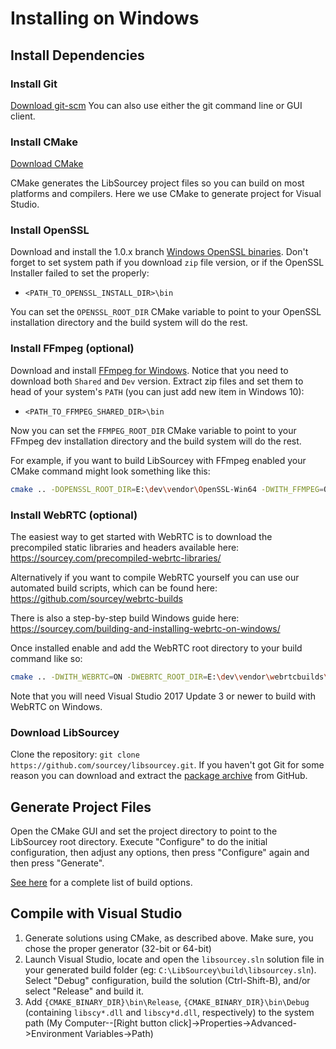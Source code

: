 # Installing on Windows

## Install Dependencies

### Install Git

[Download git-scm](https://git-scm.com/)
You can also use either the git command line or GUI client.  

### Install CMake

[Download CMake](https://cmake.org/download/)

CMake generates the LibSourcey project files so you can build on most platforms and compilers.
Here we use CMake to generate project for Visual Studio.


### Install OpenSSL

Download and install the 1.0.x branch [Windows OpenSSL binaries](http://slproweb.com/products/Win32OpenSSL.html).
Don't forget to set system path if you download `zip` file version, or if the OpenSSL Installer failed to set the properly:

* `<PATH_TO_OPENSSL_INSTALL_DIR>\bin`

You can set the `OPENSSL_ROOT_DIR` CMake variable to point to your OpenSSL installation directory and the build system will do the rest.


### Install FFmpeg (optional)

Download and install [FFmpeg for Windows](https://ffmpeg.zeranoe.com/builds/).
Notice that you need to download both `Shared` and `Dev` version.
Extract zip files and set them to head of your system's `PATH` (you can just add new item in Windows 10):

* `<PATH_TO_FFMPEG_SHARED_DIR>\bin`

Now you can set the `FFMPEG_ROOT_DIR` CMake variable to point to your FFmpeg dev installation directory and the build system will do the rest.

For example, if you want to build LibSourcey with FFmpeg enabled your CMake command might look something like this:

~~~ bash
cmake .. -DOPENSSL_ROOT_DIR=E:\dev\vendor\OpenSSL-Win64 -DWITH_FFMPEG=ON -DFFMPEG_ROOT_DIR=E:\dev\vendor\ffmpeg-3.2.2-win64-dev
~~~


### Install WebRTC (optional)

The easiest way to get started with WebRTC is to download the precompiled static libraries and headers available here: https://sourcey.com/precompiled-webrtc-libraries/

Alternatively if you want to compile WebRTC yourself you can use our automated build scripts, which can be found here: https://github.com/sourcey/webrtc-builds

There is also a step-by-step build Windows guide here: https://sourcey.com/building-and-installing-webrtc-on-windows/

Once installed enable and add the WebRTC root directory to your build command like so:

~~~ bash
cmake .. -DWITH_WEBRTC=ON -DWEBRTC_ROOT_DIR=E:\dev\vendor\webrtcbuilds\out\webrtc-17657-02ba69d-win-x64
~~~

Note that you will need Visual Studio 2017 Update 3 or newer to build with WebRTC on Windows.

### Download LibSourcey

Clone the repository: `git clone https://github.com/sourcey/libsourcey.git`. If you haven't got Git for some reason you can download and extract the [package archive](https://github.com/sourcey/libsourcey) from GitHub.


## Generate Project Files

Open the CMake GUI and set the project directory to point to the LibSourcey root directory. Execute "Configure" to do the initial configuration, then adjust any options, then press "Configure" again and then press "Generate".

[See here](/installation.md#cmake-build-options) for a complete list of build options.


## Compile with Visual Studio

1. Generate solutions using CMake, as described above. Make sure, you chose the proper generator (32-bit or 64-bit)
2. Launch Visual Studio, locate and open the `libsourcey.sln` solution file in your generated build folder (eg: `C:\LibSourcey\build\libsourcey.sln`). Select "Debug" configuration, build the solution (Ctrl-Shift-B), and/or select "Release" and build it.
3. Add `{CMAKE_BINARY_DIR}\bin\Release`, `{CMAKE_BINARY_DIR}\bin\Debug` (containing `libscy*.dll` and `libscy*d.dll`, respectively) to the system path (My Computer--[Right button click]->Properties->Advanced->Environment Variables->Path)
